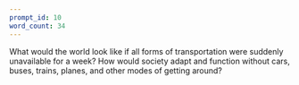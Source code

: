 ```yaml
---
prompt_id: 10
word_count: 34
---
```


What would the world look like if all forms of transportation were suddenly unavailable for a week? How would society adapt and function without cars, buses, trains, planes, and other modes of getting around?
